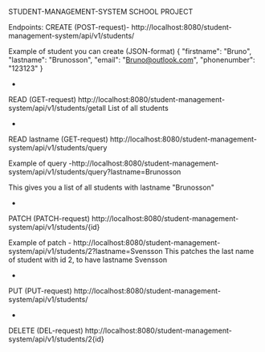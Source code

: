 STUDENT-MANAGEMENT-SYSTEM SCHOOL PROJECT


Endpoints:
CREATE (POST-request)- http://localhost:8080/student-management-system/api/v1/students/

Example of student you can create (JSON-format)
{
	"firstname": "Bruno",
	"lastname": "Brunosson",
	"email": "Bruno@outlook.com",
	"phonenumber": "123123"
}

-

READ (GET-request) http://localhost:8080/student-management-system/api/v1/students/getall
List of all students

-

READ lastname (GET-request) http://localhost:8080/student-management-system/api/v1/students/query

Example of query -http://localhost:8080/student-management-system/api/v1/students/query?lastname=Brunosson

This gives you a list of all students with lastname "Brunosson"

-

PATCH (PATCH-request) http://localhost:8080/student-management-system/api/v1/students/{id}

Example of patch - http://localhost:8080/student-management-system/api/v1/students/2?lastname=Svensson
This patches the last name of student with id 2, to have lastname Svensson

-

PUT (PUT-request) http://localhost:8080/student-management-system/api/v1/students/

-

DELETE (DEL-request) http://localhost:8080/student-management-system/api/v1/students/2{id}


